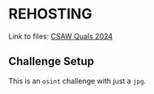 # REHOSTING

Link to files: [CSAW Quals 2024](https://github.com/osirislab/CSAW-CTF-2024-Quals/tree/main/osint/Rickshaw)

## Challenge Setup
This is an `osint` challenge with just a `jpg`.